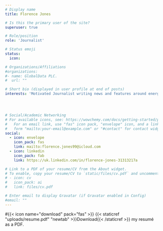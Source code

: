 ```yaml
---
# Display name
title: Florence Jones

# Is this the primary user of the site?
superuser: true

# Role/position
role: 'Journalist'

# Status emoji
status:
  icon:

# Organizations/Affiliations
#organizations:
#- name: GlobalData PLC.
#  url: ""

# Short bio (displayed in user profile at end of posts)
interests: 'Motivated Journalist writing news and features around energy and geopolitics. A list of my recent publications are listed below'




# Social/Academic Networking
# For available icons, see: https://wowchemy.com/docs/getting-started/page-builder/#icons
#   For an email link, use "fas" icon pack, "envelope" icon, and a link in the
#   form "mailto:your-email@example.com" or "#contact" for contact widget.
social:
  - icon: envelope
    icon_pack: fas
    link: mailto:florence.jones99@icloud.com 
  - icon: linkedin
    icon_pack: fab
    link: https://uk.linkedin.com/in/florence-jones-31313217a

# Link to a PDF of your resume/CV from the About widget.
# To enable, copy your resume/CV to `static/files/cv.pdf` and uncomment the lines below.
# - icon: cv
#   icon_pack: ai
#   link: files/cv.pdf

# Enter email to display Gravatar (if Gravatar enabled in Config)
#email: ""
---
```


#{{< icon name="download" pack="fas" >}} {{< staticref "uploads/resume.pdf" "newtab" >}}Download{{< /staticref >}} my resumé as a PDF.
